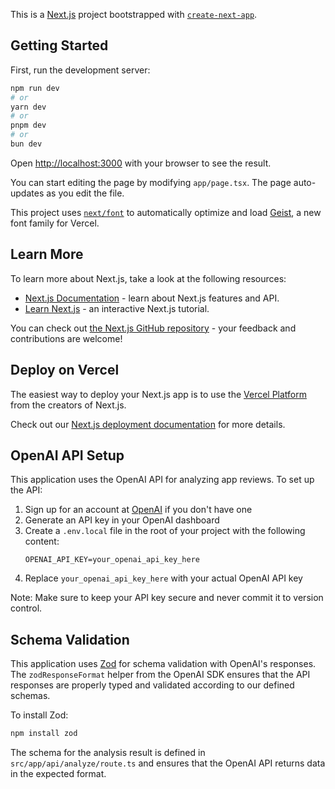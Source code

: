This is a [Next.js](https://nextjs.org) project bootstrapped with [`create-next-app`](https://nextjs.org/docs/app/api-reference/cli/create-next-app).

## Getting Started

First, run the development server:

```bash
npm run dev
# or
yarn dev
# or
pnpm dev
# or
bun dev
```

Open [http://localhost:3000](http://localhost:3000) with your browser to see the result.

You can start editing the page by modifying `app/page.tsx`. The page auto-updates as you edit the file.

This project uses [`next/font`](https://nextjs.org/docs/app/building-your-application/optimizing/fonts) to automatically optimize and load [Geist](https://vercel.com/font), a new font family for Vercel.

## Learn More

To learn more about Next.js, take a look at the following resources:

- [Next.js Documentation](https://nextjs.org/docs) - learn about Next.js features and API.
- [Learn Next.js](https://nextjs.org/learn) - an interactive Next.js tutorial.

You can check out [the Next.js GitHub repository](https://github.com/vercel/next.js) - your feedback and contributions are welcome!

## Deploy on Vercel

The easiest way to deploy your Next.js app is to use the [Vercel Platform](https://vercel.com/new?utm_medium=default-template&filter=next.js&utm_source=create-next-app&utm_campaign=create-next-app-readme) from the creators of Next.js.

Check out our [Next.js deployment documentation](https://nextjs.org/docs/app/building-your-application/deploying) for more details.

## OpenAI API Setup

This application uses the OpenAI API for analyzing app reviews. To set up the API:

1. Sign up for an account at [OpenAI](https://platform.openai.com/) if you don't have one
2. Generate an API key in your OpenAI dashboard
3. Create a `.env.local` file in the root of your project with the following content:
   ```
   OPENAI_API_KEY=your_openai_api_key_here
   ```
4. Replace `your_openai_api_key_here` with your actual OpenAI API key

Note: Make sure to keep your API key secure and never commit it to version control.

## Schema Validation

This application uses [Zod](https://github.com/colinhacks/zod) for schema validation with OpenAI's responses. The `zodResponseFormat` helper from the OpenAI SDK ensures that the API responses are properly typed and validated according to our defined schemas.

To install Zod:

```bash
npm install zod
```

The schema for the analysis result is defined in `src/app/api/analyze/route.ts` and ensures that the OpenAI API returns data in the expected format.
